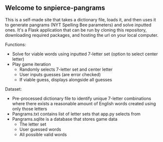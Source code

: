 ## Welcome to snpierce-pangrams

This is a self-made site that takes a dictionary file, loads it, and then uses it to generate pangrams (NYT Spelling Bee parameters) and solve inputted ones. It's a Flask application that can be run by cloning this repository, downloading required packages, and hosting the url on your local computer.

Functions:
- Solve for viable words using inputted 7-letter set (option to select center letter)
- Play game iteration
    - Randomly selects 7-letter set and center letter
    - User inputs guesses (are error checked)
    - If viable guess, displays alongside all guesses

Dataset:
- Pre-processed dictionary file to identify unique 7-letter combinations where there exists a reasonable amount of English words created using only those letters
- Pangrams.txt contains list of letter sets that app.py selects from
- Pangrams.sqlite is a database that stores game data
    - The letter set
    - User guessed words
    - All possible valid words
